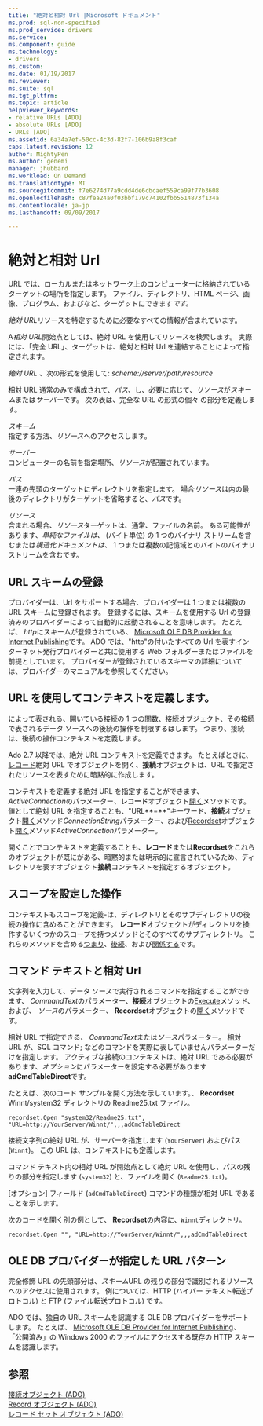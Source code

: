 ```yaml
---
title: "絶対と相対 Url |Microsoft ドキュメント"
ms.prod: sql-non-specified
ms.prod_service: drivers
ms.service: 
ms.component: guide
ms.technology:
- drivers
ms.custom: 
ms.date: 01/19/2017
ms.reviewer: 
ms.suite: sql
ms.tgt_pltfrm: 
ms.topic: article
helpviewer_keywords:
- relative URLs [ADO]
- absolute URLs [ADO]
- URLs [ADO]
ms.assetid: 6a34a7ef-50cc-4c3d-82f7-106b9a8f3caf
caps.latest.revision: 12
author: MightyPen
ms.author: genemi
manager: jhubbard
ms.workload: On Demand
ms.translationtype: MT
ms.sourcegitcommit: f7e6274d77a9cdd4de6cbcaef559ca99f77b3608
ms.openlocfilehash: c87fea24a0f03bbf179c74102fbb5514873f134a
ms.contentlocale: ja-jp
ms.lasthandoff: 09/09/2017

---
```

# <a name="absolute-and-relative-urls"></a>絶対と相対 Url
URL では、ローカルまたはネットワーク上のコンピューターに格納されているターゲットの場所を指定します。 ファイル、ディレクトリ、HTML ページ、画像、プログラム、およびなど、ターゲットにできます*です。*  
  
 *絶対 URL*リソースを特定するために必要なすべての情報が含まれています。  
  
 A*相対 URL*開始点としては、絶対 URL を使用してリソースを検索します。 実際には、「完全 URL」、ターゲットは、絶対と相対 Url を連結することによって指定されます。  
  
 *絶対 URL* 、次の形式を使用して: *scheme://server/path/resource*  
  
 相対 URL 通常のみで構成されて、*パス*、し、必要に応じて、*リソース*が*スキーム*または*サーバー*です。 次の表は、完全な URL の形式の個々 の部分を定義します。  
  
 *スキーム*  
 指定する方法、*リソース*へのアクセスします。  
  
 *サーバー*  
 コンピューターの名前を指定場所、*リソース*が配置されています。  
  
 *パス*  
 一連の先頭のターゲットにディレクトリを指定します。 場合*リソース*は内の最後のディレクトリがターゲットを省略すると、*パス*です。  
  
 *リソース*  
 含まれる場合、*リソース*ターゲットは、通常、ファイルの名前。 ある可能性があります、*単純なファイルは、* (バイト単位) の 1 つのバイナリ ストリームを含むまたは*構造化ドキュメントは、* 1 つまたは複数の記憶域とのバイトのバイナリ ストリームを含むです。  
  
## <a name="url-scheme-registration"></a>URL スキームの登録  
 プロバイダーは、Url をサポートする場合、プロバイダーは 1 つまたは複数の URL スキームに登録されます。 登録するには、スキームを使用する Url の登録済みのプロバイダーによって自動的に起動されることを意味します。 たとえば、 *http*にスキームが登録されている、 [Microsoft OLE DB Provider for Internet Publishing](../../../ado/guide/appendixes/microsoft-ole-db-provider-for-internet-publishing.md)です。 ADO では、"http"の付いたすべての Url を表すインターネット発行プロバイダーと共に使用する Web フォルダーまたはファイルを前提としています。 プロバイダーが登録されているスキーマの詳細については、プロバイダーのマニュアルを参照してください。  
  
## <a name="defining-context-with-a-url"></a>URL を使用してコンテキストを定義します。  
 によって表される、開いている接続の 1 つの関数、[接続](../../../ado/reference/ado-api/connection-object-ado.md)オブジェクト、その接続で表されるデータ ソースへの後続の操作を制限するはします。 つまり、接続は、後続の操作コンテキストを定義します。  
  
 Ado 2.7 以降では、絶対 URL コンテキストを定義できます。 たとえばときに、[レコード](../../../ado/reference/ado-api/record-object-ado.md)絶対 URL でオブジェクトを開く、**接続**オブジェクトは、URL で指定されたリソースを表すために暗黙的に作成します。  
  
 コンテキストを定義する絶対 URL を指定することができます、 *ActiveConnection*のパラメーター、**レコード**オブジェクト[開く](../../../ado/reference/ado-api/open-method-ado-record.md)メソッドです。 値として絶対 URL を指定することも、"URL**=**"キーワード、**接続**オブジェクト[開く](../../../ado/reference/ado-api/open-method-ado-connection.md)メソッド*ConnectionString*パラメーター、および[Recordset](../../../ado/reference/ado-api/recordset-object-ado.md)オブジェクト[開く](../../../ado/reference/ado-api/open-method-ado-recordset.md)メソッド*ActiveConnection*パラメーター。  
  
 開くことでコンテキストを定義することも、**レコード**または**Recordset**をこれらのオブジェクトが既にがある、暗黙的または明示的に宣言されているため、ディレクトリを表すオブジェクト**接続**コンテキストを指定するオブジェクト。  
  
## <a name="scoped-operations"></a>スコープを設定した操作  
 コンテキストもスコープを定義-は、ディレクトリとそのサブディレクトリの後続の操作に含めることができます。 **レコード**オブジェクトがディレクトリを操作するいくつかのスコープを持つメソッドとそのすべてのサブディレクトリ。 これらのメソッドを含める[つまり](../../../ado/reference/ado-api/copyrecord-method-ado.md)、[後続](../../../ado/reference/ado-api/moverecord-method-ado.md)、および[関係する](../../../ado/reference/ado-api/deleterecord-method-ado.md)です。  
  
## <a name="relative-urls-as-command-text"></a>コマンド テキストと相対 Url  
 文字列を入力して、データ ソースで実行されるコマンドを指定することができます、 *CommandText*のパラメーター、**接続**オブジェクトの[Execute](../../../ado/reference/ado-api/execute-method-ado-connection.md)メソッド、および、 *ソース*のパラメーター、 **Recordset**オブジェクトの[開く](../../../ado/reference/ado-api/open-method-ado-recordset.md)メソッドです。  
  
 相対 URL で指定できる、 *CommandText*または*ソース*パラメーター。 相対 URL が、SQL コマンド; などのコマンドを実際に表していませんパラメーターだけを指定します。 アクティブな接続のコンテキストは、絶対 URL である必要があります、*オプション*にパラメーターを設定する必要があります**adCmdTableDirect**です。  
  
 たとえば、次のコード サンプルを開く方法を示しています。、 **Recordset** Winnt/system32 ディレクトリの Readme25.txt ファイル。  
  
```  
recordset.Open "system32/Readme25.txt", "URL=http://YourServer/Winnt/",,,adCmdTableDirect  
```  
  
 接続文字列の絶対 URL が、サーバーを指定します (`YourServer`) およびパス (`Winnt`)。 この URL は、コンテキストにも定義します。  
  
 コマンド テキスト内の相対 URL が開始点として絶対 URL を使用し、パスの残りの部分を指定します (`system32`) と、ファイルを開く (`Readme25.txt`)。  
  
 [オプション] フィールド (`adCmdTableDirect`) コマンドの種類が相対 URL であることを示します。  
  
 次のコードを開く別の例として、 **Recordset**の内容に、`Winnt`ディレクトリ。  
  
```  
recordset.Open "", "URL=http://YourServer/Winnt/",,,adCmdTableDirect  
```  
  
## <a name="ole-db-provider-supplied-url-schemes"></a>OLE DB プロバイダーが指定した URL パターン  
 完全修飾 URL の先頭部分は、*スキーム*URL の残りの部分で識別されるリソースへのアクセスに使用されます。 例については、HTTP (ハイパー テキスト転送プロトコル) と FTP (ファイル転送プロトコル) です。  
  
 ADO では、独自の URL スキームを認識する OLE DB プロバイダーをサポートします。 たとえば、 [Microsoft OLE DB Provider for Internet Publishing](../../../ado/guide/appendixes/microsoft-ole-db-provider-for-internet-publishing.md)*、* 「公開済み」の Windows 2000 のファイルにアクセスする既存の HTTP スキームを認識します。  
  
## <a name="see-also"></a>参照  
 [接続オブジェクト (ADO)](../../../ado/reference/ado-api/connection-object-ado.md)   
 [Record オブジェクト (ADO)](../../../ado/reference/ado-api/record-object-ado.md)   
 [レコード セット オブジェクト (ADO)](../../../ado/reference/ado-api/recordset-object-ado.md)


